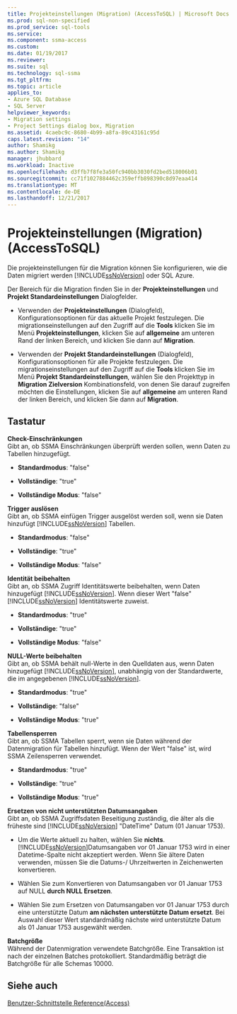 ```yaml
---
title: Projekteinstellungen (Migration) (AccessToSQL) | Microsoft Docs
ms.prod: sql-non-specified
ms.prod_service: sql-tools
ms.service: 
ms.component: ssma-access
ms.custom: 
ms.date: 01/19/2017
ms.reviewer: 
ms.suite: sql
ms.technology: sql-ssma
ms.tgt_pltfrm: 
ms.topic: article
applies_to:
- Azure SQL Database
- SQL Server
helpviewer_keywords:
- Migration settings
- Project Settings dialog box, Migration
ms.assetid: 4caebc9c-8680-4b99-a8fa-89c43161c95d
caps.latest.revision: "14"
author: Shamikg
ms.author: Shamikg
manager: jhubbard
ms.workload: Inactive
ms.openlocfilehash: d3ffb7f8fe3a50fc940bb3030fd2bed518006b01
ms.sourcegitcommit: cc71f1027884462c359effb898390c8d97eaa414
ms.translationtype: MT
ms.contentlocale: de-DE
ms.lasthandoff: 12/21/2017
---
```

# <a name="project-settings-migration-accesstosql"></a>Projekteinstellungen (Migration) (AccessToSQL)
Die projekteinstellungen für die Migration können Sie konfigurieren, wie die Daten migriert werden [!INCLUDE[ssNoVersion](../../includes/ssnoversion_md.md)] oder SQL Azure.  
  
Der Bereich für die Migration finden Sie in der **Projekteinstellungen** und **Projekt Standardeinstellungen** Dialogfelder.  
  
-   Verwenden der **Projekteinstellungen** (Dialogfeld), Konfigurationsoptionen für das aktuelle Projekt festzulegen. Die migrationseinstellungen auf den Zugriff auf die **Tools** klicken Sie im Menü **Projekteinstellungen**, klicken Sie auf **allgemeine** am unteren Rand der linken Bereich, und klicken Sie dann auf **Migration**.  
  
-   Verwenden der **Projekt Standardeinstellungen** (Dialogfeld), Konfigurationsoptionen für alle Projekte festzulegen. Die migrationseinstellungen auf den Zugriff auf die **Tools** klicken Sie im Menü **Projekt Standardeinstellungen**, wählen Sie den Projekttyp in **Migration Zielversion** Kombinationsfeld, von denen Sie darauf zugreifen möchten die Einstellungen, klicken Sie auf **allgemeine** am unteren Rand der linken Bereich, und klicken Sie dann auf **Migration**.  
  
## <a name="options"></a>Tastatur  
**Check-Einschränkungen**  
Gibt an, ob SSMA Einschränkungen überprüft werden sollen, wenn Daten zu Tabellen hinzugefügt.  
  
-   **Standardmodus**: "false"  
  
-   **Vollständige**: "true"  
  
-   **Vollständige Modus**: "false"  
  
**Trigger auslösen**  
Gibt an, ob SSMA einfügen Trigger ausgelöst werden soll, wenn sie Daten hinzufügt [!INCLUDE[ssNoVersion](../../includes/ssnoversion_md.md)] Tabellen.  
  
-   **Standardmodus**: "false"  
  
-   **Vollständige**: "true"  
  
-   **Vollständige Modus**: "false"  
  
**Identität beibehalten**  
Gibt an, ob SSMA Zugriff Identitätswerte beibehalten, wenn Daten hinzugefügt [!INCLUDE[ssNoVersion](../../includes/ssnoversion_md.md)]. Wenn dieser Wert "false" [!INCLUDE[ssNoVersion](../../includes/ssnoversion_md.md)] Identitätswerte zuweist.  
  
-   **Standardmodus**: "true"  
  
-   **Vollständige**: "true"  
  
-   **Vollständige Modus**: "false"  
  
**NULL-Werte beibehalten**  
Gibt an, ob SSMA behält null-Werte in den Quelldaten aus, wenn Daten hinzugefügt [!INCLUDE[ssNoVersion](../../includes/ssnoversion_md.md)], unabhängig von der Standardwerte, die im angegebenen [!INCLUDE[ssNoVersion](../../includes/ssnoversion_md.md)].  
  
-   **Standardmodus**: "true"  
  
-   **Vollständige**: "false"  
  
-   **Vollständige Modus**: "true"  
  
**Tabellensperren**  
Gibt an, ob SSMA Tabellen sperrt, wenn sie Daten während der Datenmigration für Tabellen hinzufügt. Wenn der Wert "false" ist, wird SSMA Zeilensperren verwendet.  
  
-   **Standardmodus**: "true"  
  
-   **Vollständige**: "true"  
  
-   **Vollständige Modus**: "true"  
  
**Ersetzen von nicht unterstützten Datumsangaben**  
Gibt an, ob SSMA Zugriffsdaten Beseitigung zuständig, die älter als die früheste sind [!INCLUDE[ssNoVersion](../../includes/ssnoversion_md.md)] "DateTime" Datum (01 Januar 1753).  
  
-   Um die Werte aktuell zu halten, wählen Sie **nichts**. [!INCLUDE[ssNoVersion](../../includes/ssnoversion_md.md)]Datumsangaben vor 01 Januar 1753 wird in einer Datetime-Spalte nicht akzeptiert werden. Wenn Sie ältere Daten verwenden, müssen Sie die Datums-/ Uhrzeitwerten in Zeichenwerten konvertieren.  
  
-   Wählen Sie zum Konvertieren von Datumsangaben vor 01 Januar 1753 auf NULL **durch NULL Ersetzen**.  
  
-   Wählen Sie zum Ersetzen von Datumsangaben vor 01 Januar 1753 durch eine unterstützte Datum **am nächsten unterstützte Datum ersetzt**. Bei Auswahl dieser Wert standardmäßig nächste wird unterstützte Datum als 01 Januar 1753 ausgewählt werden.  
  
**Batchgröße**  
Während der Datenmigration verwendete Batchgröße. Eine Transaktion ist nach der einzelnen Batches protokolliert. Standardmäßig beträgt die Batchgröße für alle Schemas 10000.  
  
## <a name="see-also"></a>Siehe auch  
[Benutzer-Schnittstelle Reference(Access)](http://msdn.microsoft.com/en-us/af24c303-4a41-449b-9c86-d6558a97e839)  
  
